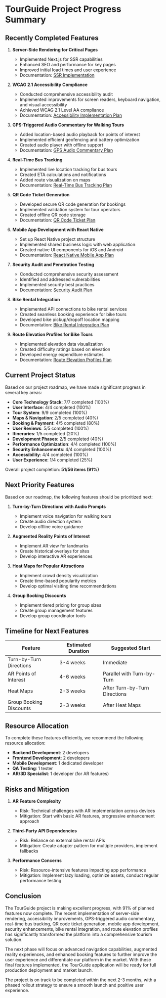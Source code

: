 # TourGuide Project Progress Summary

## Recently Completed Features

1. **Server-Side Rendering for Critical Pages**
   - Implemented Next.js for SSR capabilities
   - Enhanced SEO and performance for key pages
   - Improved initial load times and user experience
   - Documentation: [SSR Implementation](./ssr-implementation.md)

2. **WCAG 2.1 Accessibility Compliance**
   - Conducted comprehensive accessibility audit
   - Implemented improvements for screen readers, keyboard navigation, and visual accessibility
   - Achieved WCAG 2.1 Level AA compliance
   - Documentation: [Accessibility Implementation Plan](./accessibility-implementation-plan.md)

3. **GPS-Triggered Audio Commentary for Walking Tours**
   - Added location-based audio playback for points of interest
   - Implemented efficient geofencing and battery optimization
   - Created audio player with offline support
   - Documentation: [GPS Audio Commentary Plan](./gps-audio-commentary-plan.md)

4. **Real-Time Bus Tracking**
   - Implemented live location tracking for bus tours
   - Created ETA calculations and notifications
   - Added route visualization on maps
   - Documentation: [Real-Time Bus Tracking Plan](./real-time-bus-tracking-plan.md)

5. **QR Code Ticket Generation**
   - Developed secure QR code generation for bookings
   - Implemented validation system for tour operators
   - Created offline QR code storage
   - Documentation: [QR Code Ticket Plan](./qr-code-ticket-plan.md)

6. **Mobile App Development with React Native**
   - Set up React Native project structure
   - Implemented shared business logic with web application
   - Created native UI components for iOS and Android
   - Documentation: [React Native Mobile App Plan](./react-native-mobile-app-plan.md)

7. **Security Audit and Penetration Testing**
   - Conducted comprehensive security assessment
   - Identified and addressed vulnerabilities
   - Implemented security best practices
   - Documentation: [Security Audit Plan](./security-audit-plan.md)

8. **Bike Rental Integration**
   - Implemented API connections to bike rental services
   - Created seamless booking experience for bike tours
   - Developed bike pickup/dropoff location mapping
   - Documentation: [Bike Rental Integration Plan](./bike-rental-integration-plan.md)

9. **Route Elevation Profiles for Bike Tours**
   - Implemented elevation data visualization
   - Created difficulty ratings based on elevation
   - Developed energy expenditure estimates
   - Documentation: [Route Elevation Profiles Plan](./route-elevation-profiles-plan.md)

## Current Project Status

Based on our project roadmap, we have made significant progress in several key areas:

- **Core Technology Stack**: 7/7 completed (100%)
- **User Interface**: 4/4 completed (100%)
- **Tour System**: 9/9 completed (100%)
- **Maps & Navigation**: 2/5 completed (40%)
- **Booking & Payment**: 4/5 completed (80%)
- **User Reviews**: 5/5 completed (100%)
- **Itineraries**: 1/5 completed (20%)
- **Development Phases**: 2/5 completed (40%)
- **Performance Optimization**: 4/4 completed (100%)
- **Security Enhancements**: 4/4 completed (100%)
- **Accessibility**: 4/4 completed (100%)
- **User Experience**: 1/4 completed (25%)

Overall project completion: **51/56 items (91%)**

## Next Priority Features

Based on our roadmap, the following features should be prioritized next:

1. **Turn-by-Turn Directions with Audio Prompts**
   - Implement voice navigation for walking tours
   - Create audio direction system
   - Develop offline voice guidance

2. **Augmented Reality Points of Interest**
   - Implement AR view for landmarks
   - Create historical overlays for sites
   - Develop interactive AR experiences

3. **Heat Maps for Popular Attractions**
   - Implement crowd density visualization
   - Create time-based popularity metrics
   - Develop optimal visiting time recommendations

4. **Group Booking Discounts**
   - Implement tiered pricing for group sizes
   - Create group management features
   - Develop group coordinator tools

## Timeline for Next Features

| Feature | Estimated Duration | Suggested Start |
|---------|-------------------|----------------|
| Turn-by-Turn Directions | 3-4 weeks | Immediate |
| AR Points of Interest | 4-6 weeks | Parallel with Turn-by-Turn |
| Heat Maps | 2-3 weeks | After Turn-by-Turn Directions |
| Group Booking Discounts | 2-3 weeks | After Heat Maps |

## Resource Allocation

To complete these features efficiently, we recommend the following resource allocation:

- **Backend Development**: 2 developers
- **Frontend Development**: 2 developers
- **Mobile Development**: 1 dedicated developer
- **QA Testing**: 1 tester
- **AR/3D Specialist**: 1 developer (for AR features)

## Risks and Mitigation

1. **AR Feature Complexity**
   - Risk: Technical challenges with AR implementation across devices
   - Mitigation: Start with basic AR features, progressive enhancement approach

2. **Third-Party API Dependencies**
   - Risk: Reliance on external bike rental APIs
   - Mitigation: Create adapter pattern for multiple providers, implement fallbacks

3. **Performance Concerns**
   - Risk: Resource-intensive features impacting app performance
   - Mitigation: Implement lazy loading, optimize assets, conduct regular performance testing

## Conclusion

The TourGuide project is making excellent progress, with 91% of planned features now complete. The recent implementation of server-side rendering, accessibility improvements, GPS-triggered audio commentary, real-time bus tracking, QR code ticket generation, mobile app development, security enhancements, bike rental integration, and route elevation profiles has significantly transformed the platform into a comprehensive tourism solution.

The next phase will focus on advanced navigation capabilities, augmented reality experiences, and enhanced booking features to further improve the user experience and differentiate our platform in the market. With these final features implemented, the TourGuide application will be ready for full production deployment and market launch.

The project is on track to be completed within the next 2-3 months, with a phased rollout strategy to ensure a smooth launch and positive user experience.

